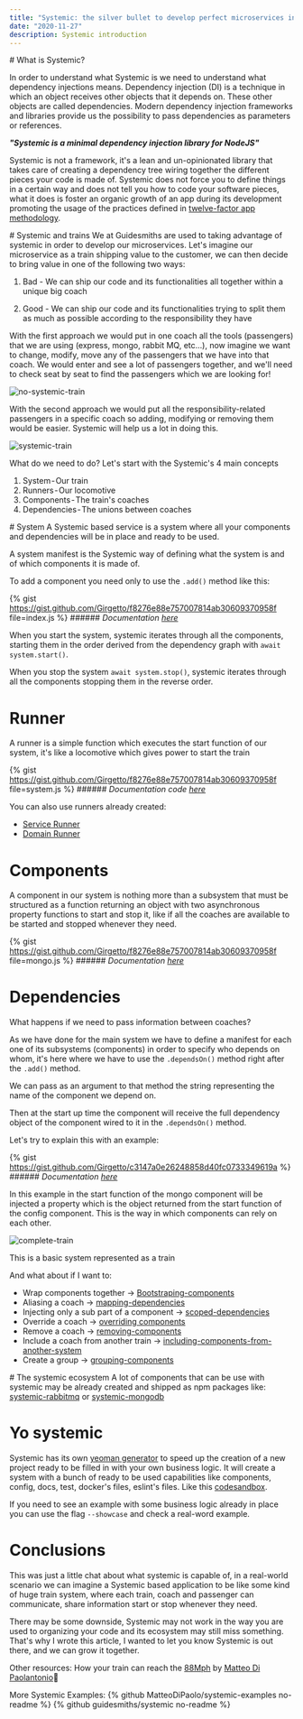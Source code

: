 ```yaml
---
title: "Systemic: the silver bullet to develop perfect microservices in Node.JS."
date: "2020-11-27"
description: Systemic introduction
---
```


# What is Systemic?

In order to understand what Systemic is we need to understand what dependency injections means. Dependency injection (DI) is a technique in which an object receives other objects that it depends on. These other objects are called dependencies. Modern dependency injection frameworks and libraries provide us the possibility to pass dependencies as parameters or references.

___"Systemic is a minimal dependency injection library for NodeJS"___

Systemic is not a framework, it's a lean and un-opinionated library that takes care of creating a dependency tree wiring together the different pieces your code is made of. Systemic does not force you to define things in a certain way and does not tell you how to code your software pieces, what it does is foster an organic growth of an app during its development promoting the usage of the practices defined in [twelve-factor app methodology](https://12factor.net/).

# Systemic and trains
We at Guidesmiths are used to taking advantage of systemic in order to develop our microservices. Let's imagine our microservice as a train shipping value to the customer, we can then decide to bring value in one of the following two ways:

1. Bad - We can ship our code and its functionalities all together within a unique big coach

2. Good - We can ship our code and its functionalities trying to split them as much as possible according to the responsibility they have

With the first approach we would put in one coach all the tools (passengers) that we are using (express, mongo, rabbit MQ, etc…), now imagine we want to change, modify, move any of the passengers that we have into that coach. We would enter and see a lot of passengers together, and we'll need to check seat by seat to find the passengers which we are looking for!

![no-systemic-train](https://dev-to-uploads.s3.amazonaws.com/i/9i8kmll0a82zmqigz4mj.jpg)

With the second approach we would put all the responsibility-related passengers in a specific coach so adding, modifying or removing them would be easier. Systemic will help us a lot in doing this.

![systemic-train](https://dev-to-uploads.s3.amazonaws.com/i/10jh2qgind4vbtssutyk.jpg)

What do we need to do? Let's start with the Systemic's 4 main concepts

1. System - Our train
2. Runners - Our locomotive
3. Components - The train's coaches
4. Dependencies - The unions between coaches

# System
A Systemic based service is a system where all your components and dependencies will be in place and ready to be used.

A system manifest is the Systemic way of defining what the system is and of which components it is made of.

To add a component you need only to use the `.add()` method like this:

{% gist https://gist.github.com/Girgetto/f8276e88e757007814ab30609370958f
file=index.js %}
###### *Documentation [here](https://guidesmiths.github.io/systemic/#/?id=define-the-system)*

When you start the system, systemic iterates through all the components, starting them in the order derived from the dependency graph with `await system.start()`.

When you stop the system `await system.stop()`, systemic iterates through all the components stopping them in the reverse order.

# Runner
A runner is a simple function which executes the start function of our system, it's like a locomotive which gives power to start the train

{% gist https://gist.github.com/Girgetto/f8276e88e757007814ab30609370958f
file=system.js %}
###### *Documentation code [here](https://guidesmiths.github.io/systemic/#/?id=runners)*

You can also use runners already created:
- [Service Runner](https://github.com/guidesmiths/systemic-service-runner)
- [Domain Runner](https://github.com/guidesmiths/systemic-domain-runner)

# Components
A component in our system is nothing more than a subsystem that must be structured as a function returning an object with two asynchronous property functions to start and stop it, like if all the coaches are available to be started and stopped whenever they need.


{% gist https://gist.github.com/Girgetto/f8276e88e757007814ab30609370958f
file=mongo.js %}
###### *Documentation [here](https://guidesmiths.github.io/systemic/#/?id=components)*

# Dependencies

What happens if we need to pass information between coaches?

As we have done for the main system we have to define a manifest for each one of its subsystems (components) in order to specify who depends on whom, it's here where we have to use the `.dependsOn()` method right after the `.add()` method.

We can pass as an argument to that method the string representing the name of the component we depend on.

Then at the start up time the component will receive the full dependency object of the component wired to it in the `.dependsOn()` method.

Let's try to explain this with an example:

{% gist https://gist.github.com/Girgetto/c3147a0e26248858d40fc0733349619a %}
###### *Documentation [here](https://guidesmiths.github.io/systemic/#/?id=dependencies)*

In this example in the start function of the mongo component will be injected a property which is the object returned from the start function of the config component. This is the way in which components can rely on each other.

![complete-train](https://dev-to-uploads.s3.amazonaws.com/i/2bukl6rn8hey0de5ubfh.jpg)

This is a basic system represented as a train

And what about if I want to:
- Wrap components together → [Bootstraping-components](https://guidesmiths.github.io/systemic/#/?id=bootstraping-components)
- Aliasing a coach → [mapping-dependencies](https://guidesmiths.github.io/systemic/#/?id=mapping-dependencies)
- Injecting only a sub part of a component → [scoped-dependencies](https://guidesmiths.github.io/systemic/#/?id=scoped-dependencies)
- Override a coach → [overriding components](https://guidesmiths.github.io/systemic/#/?id=overriding-components)
- Remove a coach → [removing-components](https://guidesmiths.github.io/systemic/#/?id=removing-components)
- Include a coach from another train → [including-components-from-another-system](https://guidesmiths.github.io/systemic/#/?id=including-components-from-another-system)
- Create a group → [grouping-components](https://guidesmiths.github.io/systemic/#/?id=grouping-components)

# The systemic ecosystem
A lot of components that can be use with systemic may be already created and shipped as npm packages like: [systemic-rabbitmq](https://www.npmjs.com/package/systemic-rabbitmq) or [systemic-mongodb](https://www.npmjs.com/package/systemic-mongodb)

# Yo systemic
Systemic has its own [yeoman generator](https://github.com/guidesmiths/generator-systemic) to speed up the creation of a new project ready to be filled in with your own business logic. It will create a system with a bunch of ready to be used capabilities like components, config, docs, test, docker's files, eslint's files. Like this [codesandbox](https://codesandbox.io/s/zen-thunder-0uuqj?file=/index.js).

If you need to see an example with some business logic already in place you can use the flag `--showcase` and check a real-word example.

# Conclusions
This was just a little chat about what systemic is capable of, in a real-world scenario we can imagine a Systemic based application to be like some kind of huge train system, where each train, coach and passenger can communicate, share information start or stop whenever they need.

There may be some downside, Systemic may not work in the way you are used to organizing your code and its ecosystem may still miss something. That's why I wrote this article, I wanted to let you know Systemic is out there, and we can grow it together.

Other resources:
How your train can reach the [88Mph](https://matteodipaolo.github.io/Reaching88MphWithSystemic/#/) by [Matteo Di Paolantonio](https://dev.to/matteodipaolo)🚆

More Systemic Examples:
{% github MatteoDiPaolo/systemic-examples no-readme %}
{% github guidesmiths/systemic no-readme %}
